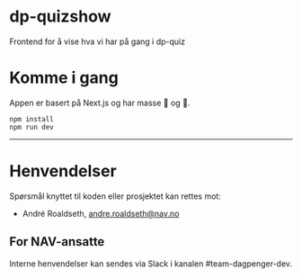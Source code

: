 # dp-quizshow

Frontend for å vise hva vi har på gang i dp-quiz

# Komme i gang

Appen er basert på Next.js og har masse 🔔 og 📯.

```
npm install
npm run dev
```

---

# Henvendelser

Spørsmål knyttet til koden eller prosjektet kan rettes mot:

* André Roaldseth, andre.roaldseth@nav.no

## For NAV-ansatte

Interne henvendelser kan sendes via Slack i kanalen #team-dagpenger-dev.
